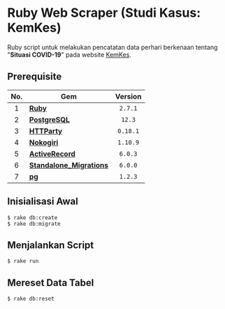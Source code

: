 # Ruby Web Scraper (Studi Kasus: KemKes)

Ruby script untuk melakukan pencatatan data perhari berkenaan tentang "**Situasi COVID-19**" pada website [KemKes](https://kemkes.go.id/).

## Prerequisite

| <center>No.</center> | <center>Gem</center> | <center>Version</center> |
| :--: | :--- | :--: |
| 1 | [**Ruby**](https://www.ruby-lang.org/en/) | `2.7.1` |
| 2 | [**PostgreSQL**](https://www.postgresql.org/) | `12.3` |
| 3 | [**HTTParty**](https://rubygems.org/gems/httparty) | `0.18.1` |
| 4 | [**Nokogiri**](https://rubygems.org/gems/nokogiri) | `1.10.9` |
| 5 | [**ActiveRecord**](https://rubygems.org/gems/activerecord) | `6.0.3` |
| 6 | [**Standalone_Migrations**](https://rubygems.org/gems/standalone_migrations) | `6.0.0` |
| 7 | [**pg**](https://rubygems.org/gems/pg) | `1.2.3` |

## Inisialisasi Awal

```shell
$ rake db:create
$ rake db:migrate
```

## Menjalankan Script

```shell
$ rake run
```

## Mereset Data Tabel

```shell
$ rake db:reset
```
